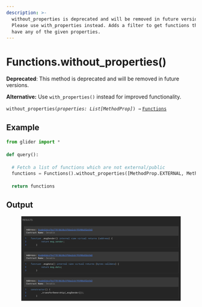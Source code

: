 ```yaml
---
description: >-
  without_properties is deprecated and will be removed in future versions.
  Please use with_properties instead. Adds a filter to get functions that don't
  have any of the given properties.
---
```


# Functions.without\_properties()

**Deprecated**: This method is deprecated and will be removed in future versions.

**Alternative:** Use `with_properties()` instead for improved functionality.

`without_properties(`_`properties: List[MethodProp]`_`) →` [`Functions`](./)

## Example

```python
from glider import *

def query():
  
  # Fetch a list of functions which are not external/public
  functions = Functions().without_properties([MethodProp.EXTERNAL, MethodProp.PUBLIC]).exec(3)

  return functions
```

## Output

<figure><img src="../../../.gitbook/assets/image (12) (1).png" alt=""><figcaption></figcaption></figure>
